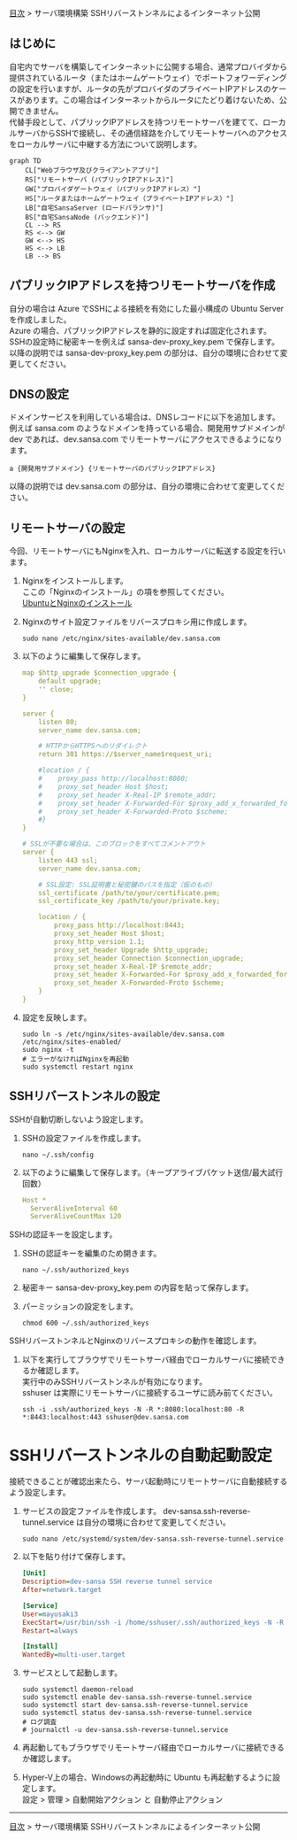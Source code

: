 [目次](../目次.md) > サーバ環境構築 SSHリバーストンネルによるインターネット公開

## はじめに
自宅内でサーバを構築してインターネットに公開する場合、通常プロバイダから提供されているルータ（またはホームゲートウェイ）でポートフォワーディングの設定を行いますが、ルータの先がプロバイダのプライベートIPアドレスのケースがあります。この場合はインターネットからルータにたどり着けないため、公開できません。  
代替手段として、パブリックIPアドレスを持つリモートサーバを建てて、ローカルサーバからSSHで接続し、その通信経路を介してリモートサーバへのアクセスをローカルサーバに中継する方法について説明します。
```mermaid
graph TD
    CL["Webブラウザ及びクライアントアプリ"]
    RS["リモートサーバ (パブリックIPアドレス)"]
    GW["プロバイダゲートウェイ（パブリックIPアドレス）"]
    HS["ルータまたはホームゲートウェイ（プライベートIPアドレス）"]
    LB["自宅SansaServer (ロードバランサ)"]
    BS["自宅SansaNode (バックエンド)"]
    CL --> RS
    RS <--> GW
    GW <--> HS
    HS <--> LB
    LB --> BS
```
## パブリックIPアドレスを持つリモートサーバを作成
自分の場合は Azure でSSHによる接続を有効にした最小構成の Ubuntu Server を作成しました。  
Azure の場合、パブリックIPアドレスを静的に設定すれば固定化されます。  
SSHの設定時に秘密キーを例えば sansa-dev-proxy_key.pem で保存します。  
以降の説明では sansa-dev-proxy_key.pem の部分は、自分の環境に合わせて変更してください。

## DNSの設定
ドメインサービスを利用している場合は、DNSレコードに以下を追加します。  
例えば sansa.com のようなドメインを持っている場合、開発用サブドメインが dev であれば、dev.sansa.com でリモートサーバにアクセスできるようになります。
   ```shell
   a {開発用サブドメイン} {リモートサーバのパブリックIPアドレス}
   ```
以降の説明では dev.sansa.com の部分は、自分の環境に合わせて変更してください。

## リモートサーバの設定
今回、リモートサーバにもNginxを入れ、ローカルサーバに転送する設定を行います。
1. Nginxをインストールします。  
   ここの「Nginxのインストール」の項を参照してください。  
   [UbuntuとNginxのインストール](UbuntuとNginxのインストール.md)

1. Nginxのサイト設定ファイルをリバースプロキシ用に作成します。
   ```shell
   sudo nano /etc/nginx/sites-available/dev.sansa.com
   ```
1. 以下のように編集して保存します。
   ```yaml
   map $http_upgrade $connection_upgrade {
       default upgrade;
       '' close;
   }

   server {
       listen 80;
       server_name dev.sansa.com;

       # HTTPからHTTPSへのリダイレクト
       return 301 https://$server_name$request_uri;

       #location / {
       #    proxy_pass http://localhost:8080;
       #    proxy_set_header Host $host;
       #    proxy_set_header X-Real-IP $remote_addr;
       #    proxy_set_header X-Forwarded-For $proxy_add_x_forwarded_for;
       #    proxy_set_header X-Forwarded-Proto $scheme;
       #}
   }

   # SSLが不要な場合は、このブロックをすべてコメントアウト
   server {
       listen 443 ssl;
       server_name dev.sansa.com;

       # SSL設定: SSL証明書と秘密鍵のパスを指定（仮のもの）
       ssl_certificate /path/to/your/certificate.pem;
       ssl_certificate_key /path/to/your/private.key;

       location / {
           proxy_pass http://localhost:8443;
           proxy_set_header Host $host;
           proxy_http_version 1.1;
           proxy_set_header Upgrade $http_upgrade;
           proxy_set_header Connection $connection_upgrade;
           proxy_set_header X-Real-IP $remote_addr;
           proxy_set_header X-Forwarded-For $proxy_add_x_forwarded_for;
           proxy_set_header X-Forwarded-Proto $scheme;
       }
   }
   ```
1. 設定を反映します。
   ```shell
   sudo ln -s /etc/nginx/sites-available/dev.sansa.com /etc/nginx/sites-enabled/
   sudo nginx -t
   # エラーがなければNginxを再起動
   sudo systemctl restart nginx
   ```

## SSHリバーストンネルの設定
SSHが自動切断しないよう設定します。
1. SSHの設定ファイルを作成します。
   ```shell
   nano ~/.ssh/config
   ```
1. 以下のように編集して保存します。（キープアライブパケット送信/最大試行回数）
   ```yaml
   Host *
     ServerAliveInterval 60
     ServerAliveCountMax 120
   ```
SSHの認証キーを設定します。
1. SSHの認証キーを編集のため開きます。
   ```shell
   nano ~/.ssh/authorized_keys
   ```
1. 秘密キー sansa-dev-proxy_key.pem の内容を貼って保存します。

1. パーミッションの設定をします。
   ```shell
   chmod 600 ~/.ssh/authorized_keys
   ```
SSHリバーストンネルとNginxのリバースプロキシの動作を確認します。
1. 以下を実行してブラウザでリモートサーバ経由でローカルサーバに接続できるか確認します。  
   実行中のみSSHリバーストンネルが有効になります。  
   sshuser は実際にリモートサーバに接続するユーザに読み前てください。
   ```shell
   ssh -i .ssh/authorized_keys -N -R *:8080:localhost:80 -R *:8443:localhost:443 sshuser@dev.sansa.com
   ```
# SSHリバーストンネルの自動起動設定
接続できることが確認出来たら、サーバ起動時にリモートサーバに自動接続するよう設定します。
1. サービスの設定ファイルを作成します。
   dev-sansa.ssh-reverse-tunnel.service は自分の環境に合わせて変更してください。
   ```shell
   sudo nano /etc/systemd/system/dev-sansa.ssh-reverse-tunnel.service
   ```
1. 以下を貼り付けて保存します。
   ```ini
   [Unit]
   Description=dev-sansa SSH reverse tunnel service
   After=network.target
   
   [Service]
   User=mayusaki3
   ExecStart=/usr/bin/ssh -i /home/sshuser/.ssh/authorized_keys -N -R *:8080:localhost:80 -R *:8443:localhost:443 sshuser@dev.sansa.com
   Restart=always
   
   [Install]
   WantedBy=multi-user.target
   ```
1. サービスとして起動します。
   ```shell
   sudo systemctl daemon-reload
   sudo systemctl enable dev-sansa.ssh-reverse-tunnel.service
   sudo systemctl start dev-sansa.ssh-reverse-tunnel.service
   sudo systemctl status dev-sansa.ssh-reverse-tunnel.service
   # ログ調査
   # journalctl -u dev-sansa.ssh-reverse-tunnel.service
   ```
1. 再起動してもブラウザでリモートサーバ経由でローカルサーバに接続できるか確認します。

1. Hyper-V上の場合、Windowsの再起動時に Ubuntu も再起動するように設定します。  
設定 > 管理 > 自動開始アクション と 自動停止アクション

***
[目次](../目次.md) > サーバ環境構築 SSHリバーストンネルによるインターネット公開
